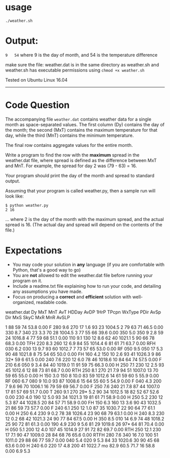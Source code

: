 # usage
`./weather.sh`
# Output:
 `9   54` where 9 is the day of month, and 54 is the temperature difference

make sure the file: weather.dat is in the same directory as weather.sh and weather.sh has executable permissions using 
`chmod +x weather.sh`

Tested on Ubuntu Linux 16.04
___

# Code Question

The accompanying file `weather.dat` contains weather data for a single month as space-separated values. The first column (Dy) contains the day of the month; the second (MxT) contains the maximum temperature for that day, while the third (MnT) contains the minimum temperature.

The final row contains aggregate values for the entire month.

Write a program to find the row with the **maximum** spread in the weather.dat file, where spread is defined as the difference between MxT and MnT. For example, the spread for day 2 was (79 - 63) = 16. 

Your program should print the day of the month and spread to standard output.

Assuming that your program is called weather.py, then a sample run will look like:

    $ python weather.py
    2 16

… where 2 is the day of the month with the maximum spread, and the actual spread is 16. (The actual day and spread will depend on the contents of the file.)

# Expectations

* You may code your solution in **any** language (if you are comfortable with Python, that's a good way to go) 
* You are **not** allowed to edit the weather.dat file before running your program on it. 
* Include a readme.txt file explaining how to run your code, and detailing any assumptions you have made.
* Focus on producing a **correct** and **efficient** solution with well-organized, readable code.

 weather.dat
  Dy MxT   MnT   AvT   HDDay  AvDP 1HrP TPcpn WxType PDir AvSp Dir MxS SkyC MxR MnR AvSLP

   1  88    59    74          53.8       0.00 F       280  9.6 270  17  1.6  93 23 1004.5
   2  79    63    71          46.5       0.00         330  8.7 340  23  3.3  70 28 1004.5
   3  77    55    66          39.6       0.00         350  5.0 350   9  2.8  59 24 1016.8
   4  77    59    68          51.1       0.00         110  9.1 130  12  8.6  62 40 1021.1
   5  90    66    78          68.3       0.00 TFH     220  8.3 260  12  6.9  84 55 1014.4
   6  81    61    71          63.7       0.00 RFH     030  6.2 030  13  9.7  93 60 1012.7
   7  73    57    65          53.0       0.00 RF      050  9.5 050  17  5.3  90 48 1021.8
   8  75    54    65          50.0       0.00 FH      160  4.2 150  10  2.6  93 41 1026.3
   9  86    32*   59       6  61.5       0.00         240  7.6 220  12  6.0  78 46 1018.6
  10  84    64    74          57.5       0.00 F       210  6.6 050   9  3.4  84 40 1019.0
  11  91    59    75          66.3       0.00 H       250  7.1 230  12  2.5  93 45 1012.6
  12  88    73    81          68.7       0.00 RTH     250  8.1 270  21  7.9  94 51 1007.0
  13  70    59    65          55.0       0.00 H       150  3.0 150   8 10.0  83 59 1012.6
  14  61    59    60       5  55.9       0.00 RF      060  6.7 080   9 10.0  93 87 1008.6
  15  64    55    60       5  54.9       0.00 F       040  4.3 200   7  9.6  96 70 1006.1
  16  79    59    69          56.7       0.00 F       250  7.6 240  21  7.8  87 44 1007.0
  17  81    57    69          51.7       0.00 T       260  9.1 270  29* 5.2  90 34 1012.5
  18  82    52    67          52.6       0.00         230  4.0 190  12  5.0  93 34 1021.3
  19  81    61    71          58.9       0.00 H       250  5.2 230  12  5.3  87 44 1028.5
  20  84    57    71          58.9       0.00 FH      150  6.3 160  13  3.6  90 43 1032.5
  21  86    59    73          57.7       0.00 F       240  6.1 250  12  1.0  87 35 1030.7
  22  90    64    77          61.1       0.00 H       250  6.4 230   9  0.2  78 38 1026.4
  23  90    68    79          63.1       0.00 H       240  8.3 230  12  0.2  68 42 1021.3
  24  90    77    84          67.5       0.00 H       350  8.5 010  14  6.9  74 48 1018.2
  25  90    72    81          61.3       0.00         190  4.9 230   9  5.6  81 29 1019.6
  26  97*   64    81          70.4       0.00 H       050  5.1 200  12  4.0 107 45 1014.9
  27  91    72    82          69.7       0.00 RTH     250 12.1 230  17  7.1  90 47 1009.0
  28  84    68    76          65.6       0.00 RTFH    280  7.6 340  16  7.0 100 51 1011.0
  29  88    66    77          59.7       0.00         040  5.4 020   9  5.3  84 33 1020.6
  30  90    45    68          63.6       0.00 H       240  6.0 220  17  4.8 200 41 1022.7
  mo  82.9  60.5  71.7    16  58.8       0.00              6.9          5.3
